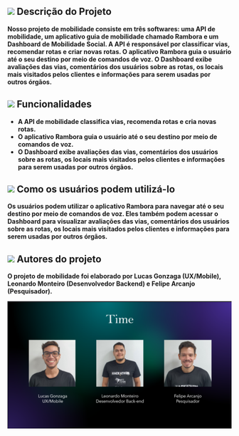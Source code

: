 ##  <img src="https://media.giphy.com/media/iY8CRBdQXODJSCERIr/giphy.gif" width="35"><b> Descrição do Projeto
Nosso projeto de mobilidade consiste em três softwares: uma API de mobilidade, um aplicativo guia de mobilidade chamado Rambora e um Dashboard de Mobilidade Social. A API é responsável por classificar vias, recomendar rotas e criar novas rotas. O aplicativo Rambora guia o usuário até o seu destino por meio de comandos de voz. O Dashboard exibe avaliações das vias, comentários dos usuários sobre as rotas, os locais mais visitados pelos clientes e informações para serem usadas por outros órgãos.

##  <img src="https://media.giphy.com/media/iY8CRBdQXODJSCERIr/giphy.gif" width="35"><b> Funcionalidades
- A API de mobilidade classifica vias, recomenda rotas e cria novas rotas.
- O aplicativo Rambora guia o usuário até o seu destino por meio de comandos de voz.
- O Dashboard exibe avaliações das vias, comentários dos usuários sobre as rotas, os locais mais visitados pelos clientes e informações para serem usadas por outros órgãos.

##  <img src="https://media.giphy.com/media/iY8CRBdQXODJSCERIr/giphy.gif" width="35"><b> Como os usuários podem utilizá-lo
Os usuários podem utilizar o aplicativo Rambora para navegar até o seu destino por meio de comandos de voz. Eles também podem acessar o Dashboard para visualizar avaliações das vias, comentários dos usuários sobre as rotas, os locais mais visitados pelos clientes e informações para serem usadas por outros órgãos.

##  <img src="https://media.giphy.com/media/iY8CRBdQXODJSCERIr/giphy.gif" width="35"><b> Autores do projeto
O projeto de mobilidade foi elaborado por Lucas Gonzaga (UX/Mobile), Leonardo Monteiro (Desenvolvedor Backend) e Felipe Arcanjo (Pesquisador).

<div align="center"><img width="682" alt="image" src="https://github.com/lucasg-07/rambora_app/blob/main/images/Captura%20de%20tela%202023-11-19%20115157.png">
</div>


